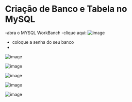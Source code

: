 # Criação de Banco e Tabela no MySQL

-abra o MYSQL WorkBanch
-clique aqui:
![image](https://github.com/user-attachments/assets/83a0c509-50d5-42ef-9386-81921af2d797)
- coloque a senha do seu banco
- 
![image](https://github.com/user-attachments/assets/a733d0ff-1e94-43bc-a6ee-937a575dae02)

![image](https://github.com/user-attachments/assets/d42808c2-384d-4a24-9635-ce9b6222a380)


![image](https://github.com/user-attachments/assets/187f1185-d789-4dd9-82a5-cfbdc882f06e)

![image](https://github.com/user-attachments/assets/103b6ad8-1e2b-4448-83c2-c20def7d702c)

![image](https://github.com/user-attachments/assets/a54b255d-8293-4c14-93e1-72c577e52373)

